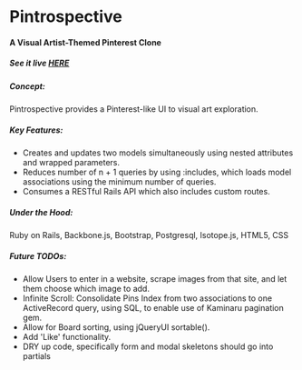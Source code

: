 # Pintrospective

#### A Visual Artist-Themed Pinterest Clone

##### See it live [HERE](www.pitrospective.com)

##### Concept:
Pintrospective provides a Pinterest-like UI to visual art exploration.

##### Key Features:
-  Creates and updates two models simultaneously using nested attributes and wrapped parameters.
-  Reduces number of n + 1 queries by using :includes, which loads model associations using the minimum number of queries.
-  Consumes a RESTful Rails API which also includes custom routes.

##### Under the Hood:
Ruby on Rails, Backbone.js, Bootstrap, Postgresql, Isotope.js, HTML5, CSS

##### Future TODOs:
- Allow Users to enter in a website, scrape images from that site, and let them choose which image to add.
- Infinite Scroll: Consolidate Pins Index from two associations to one ActiveRecord query, using SQL, to enable use of Kaminaru pagination gem.
- Allow for Board sorting, using jQueryUI sortable().
- Add 'Like' functionality.
- DRY up code, specifically form and modal skeletons should go into partials
